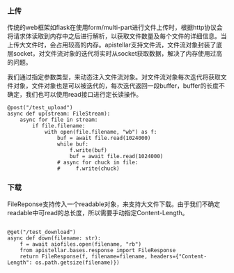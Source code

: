 ### 上传
传统的web框架如flask在使用form/multi-part进行文件上传时，根据http协议会将请求体读取到内存中之后进行解析，以获取文件数量及每个文件的详细信息。当上传大文件时，会占用较高的内存。apistellar支持文件流，文件流对象封装了底层socket，对文件流对象的迭代将实时从socket获取数据，解决了内存使用过高的问题。

我们通过指定参数类型，来动态注入文件流对象。对文件流对象每次迭代将获取文件对象，文件对象也是可以被迭代的，每次迭代返回一段buffer，buffer的长度不确定，我们也可以使用read接口进行定长读操作。
```
@post("/test_upload")
async def up(stream: FileStream):
    async for file in stream:
        if file.filename:
            with open(file.filename, "wb") as f:
                buf = await file.read(1024000)
                while buf:
                    f.write(buf)
                    buf = await file.read(1024000)
                # async for chuck in file:
                #     f.write(chuck)
```

### 下载
FileReponse支持传入一个readable对象，来支持大文件下载。由于我们不确定readable中可read的总长度，所以需要手动指定Content-Length。
```

@get("/test_download")
async def down(filename: str):
    f = await aiofiles.open(filename, "rb")
    from apistellar.bases.response import FileResponse
    return FileResponse(f, filename=filename, headers={"Content-Length": os.path.getsize(filename)})
```